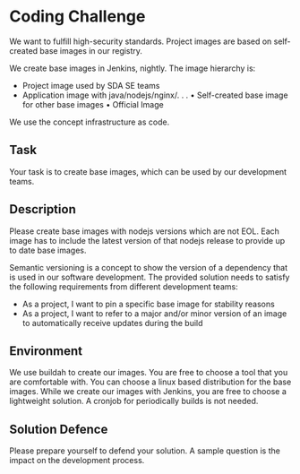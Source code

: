 # Coding Challenge

We want to fulfill high-security standards. Project images are based on self-created base images in our registry.

We create base images in Jenkins, nightly. The image hierarchy is:
- Project image used by SDA SE teams
- Application image with java/nodejs/nginx/. . . • Self-created base image for other base images • Official Image

We use the concept infrastructure as code.

## Task

Your task is to create base images, which can be used by our development teams.

## Description

Please create base images with nodejs versions which are not EOL. Each image has to include the latest version of that nodejs release to provide up to date base images.

Semantic versioning is a concept to show the version of a dependency that is used in our software development. The provided solution needs to satisfy the following requirements from different development teams:

- As a project, I want to pin a specific base image for stability reasons
- As a project, I want to refer to a major and/or minor version of an image to automatically receive updates during the build

## Environment

We use buildah to create our images. You are free to choose a tool that you are comfortable with. You can choose a linux based distribution for the base images. While we create our images with Jenkins, you are free to choose a lightweight solution. A cronjob for periodically builds is not needed.

## Solution Defence

Please prepare yourself to defend your solution. A sample question is the impact on the development process.
